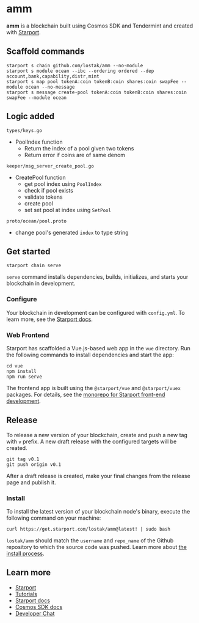# amm
**amm** is a blockchain built using Cosmos SDK and Tendermint and created with [Starport](https://starport.com).

## Scaffold commands
```
starport s chain github.com/lostak/amm --no-module
starport s module ocean --ibc --ordering ordered --dep account,bank,capability,distr,mint
starport s map pool tokenA:coin tokenB:coin shares:coin swapFee --module ocean --no-message
starport s message create-pool tokenA:coin tokenB:coin shares:coin swapFee --module ocean
```

## Logic added
`types/keys.go`
	
* PoolIndex function 
	* Return the index of a pool given two tokens
	* Return error if coins are of same denom

`keeper/msg_server_create_pool.go`

* CreatePool function
	* get pool index using `PoolIndex`
	* check if pool exists
	* validate tokens
	* create pool
	* set set pool at index using `SetPool`

`proto/ocean/pool.proto`

* change pool's generated `index` to type string
	 
## Get started

```
starport chain serve
```

`serve` command installs dependencies, builds, initializes, and starts your blockchain in development.

### Configure

Your blockchain in development can be configured with `config.yml`. To learn more, see the [Starport docs](https://docs.starport.com).

### Web Frontend

Starport has scaffolded a Vue.js-based web app in the `vue` directory. Run the following commands to install dependencies and start the app:

```
cd vue
npm install
npm run serve
```

The frontend app is built using the `@starport/vue` and `@starport/vuex` packages. For details, see the [monorepo for Starport front-end development](https://github.com/tendermint/vue).

## Release
To release a new version of your blockchain, create and push a new tag with `v` prefix. A new draft release with the configured targets will be created.

```
git tag v0.1
git push origin v0.1
```

After a draft release is created, make your final changes from the release page and publish it.

### Install
To install the latest version of your blockchain node's binary, execute the following command on your machine:

```
curl https://get.starport.com/lostak/amm@latest! | sudo bash
```
`lostak/amm` should match the `username` and `repo_name` of the Github repository to which the source code was pushed. Learn more about [the install process](https://github.com/allinbits/starport-installer).

## Learn more

- [Starport](https://starport.com)
- [Tutorials](https://docs.starport.com/guide)
- [Starport docs](https://docs.starport.com)
- [Cosmos SDK docs](https://docs.cosmos.network)
- [Developer Chat](https://discord.gg/H6wGTY8sxw)
